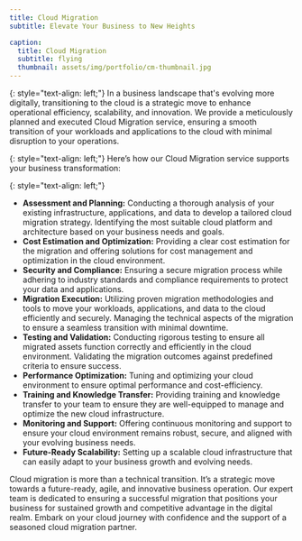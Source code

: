 ```yaml
---
title: Cloud Migration
subtitle: Elevate Your Business to New Heights

caption:
  title: Cloud Migration
  subtitle: flying
  thumbnail: assets/img/portfolio/cm-thumbnail.jpg
---
```


{: style="text-align: left;"}
In a business landscape that's evolving more digitally, transitioning to the cloud is a strategic move to enhance operational efficiency, scalability, and innovation. We provide a meticulously planned and executed Cloud Migration service, ensuring a smooth transition of your workloads and applications to the cloud with minimal disruption to your operations.

{: style="text-align: left;"}
Here’s how our Cloud Migration service supports your business transformation:

{: style="text-align: left;"}
- **Assessment and Planning:**
Conducting a thorough analysis of your existing infrastructure, applications, and data to develop a tailored cloud migration strategy.
Identifying the most suitable cloud platform and architecture based on your business needs and goals.
- **Cost Estimation and Optimization:**
Providing a clear cost estimation for the migration and offering solutions for cost management and optimization in the cloud environment.
- **Security and Compliance:**
Ensuring a secure migration process while adhering to industry standards and compliance requirements to protect your data and applications.
- **Migration Execution:**
Utilizing proven migration methodologies and tools to move your workloads, applications, and data to the cloud efficiently and securely.
Managing the technical aspects of the migration to ensure a seamless transition with minimal downtime.
- **Testing and Validation:**
Conducting rigorous testing to ensure all migrated assets function correctly and efficiently in the cloud environment.
Validating the migration outcomes against predefined criteria to ensure success.
- **Performance Optimization:**
Tuning and optimizing your cloud environment to ensure optimal performance and cost-efficiency.
- **Training and Knowledge Transfer:**
Providing training and knowledge transfer to your team to ensure they are well-equipped to manage and optimize the new cloud infrastructure.
- **Monitoring and Support:**
Offering continuous monitoring and support to ensure your cloud environment remains robust, secure, and aligned with your evolving business needs.
- **Future-Ready Scalability:**
Setting up a scalable cloud infrastructure that can easily adapt to your business growth and evolving needs.

Cloud migration is more than a technical transition. It’s a strategic move towards a future-ready, agile, and innovative business operation. Our expert team is dedicated to ensuring a successful migration that positions your business for sustained growth and competitive advantage in the digital realm. Embark on your cloud journey with confidence and the support of a seasoned cloud migration partner.
